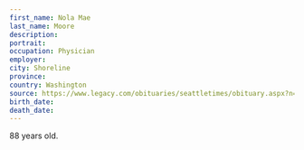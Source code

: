 ```yaml
---
first_name: Nola Mae
last_name: Moore
description: 
portrait: 
occupation: Physician
employer: 
city: Shoreline
province: 
country: Washington
source: https://www.legacy.com/obituaries/seattletimes/obituary.aspx?n=nola-mae-moore&amp;pid=196134357&amp;
birth_date: 
death_date: 
---
```


88 years old.